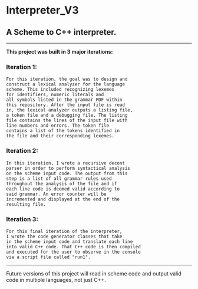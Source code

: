 # Interpreter_V3
## A Scheme to C++ interpreter.
--- 
**This project was built in 3 major iterations:**

### Iteration 1: 
    For this iteration, the goal was to design and 
    construct a lexical analyzer for the language 
    scheme. This included recognizing lexemes 
    for identifiers, numeric literals and 
    all symbols listed in the grammar PDF within 
    this repository. After the input file is read 
    in, the lexical analyzer outputs a listing file, 
    a token file and a debugging file. The listing 
    file contains the lines of the input file with 
    line numbers and errors. The token file
    contains a list of the tokens identified in
    the file and their corresponding lexemes.


### Iteration 2: 
    In this iteration, I wrote a recursive decent 
    parser in order to perform syntactical analysis 
    on the scheme input code. The output from this 
    step is a list of all grammar rules used 
    throughout the analysis of the file and if 
    each line code is deemed valid according to 
    said grammar. An error counter will be 
    incremented and displayed at the end of the 
    resulting file.


### Iteration 3: 
    For this final iteration of the interpreter, 
    I wrote the code generator classes that take 
    in the scheme input code and translate each line 
    into valid C++ code. That C++ code is then compiled 
    and executed for the user to observe in the console 
    via a script file called "run1".

---

Future versions of this project will read in scheme code 
and output valid code in multiple languages, not just C++. 